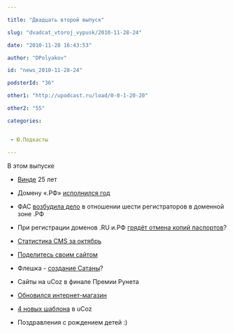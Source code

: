 ```yaml
---

title: "Двадцать второй выпуск"

slug: "dvadcat_vtoroj_vypusk/2010-11-28-24"

date: "2010-11-28 16:43:53"

author: "DPolyakov"

id: "news_2010-11-28-24"

podsterId: "36"

other1: "http://upodcast.ru/load/0-0-1-20-20"

other2: "55"

categories:


 - Ю.Подкасты

---
```

В этом выпуске

*   [Винде](http://ru.wikipedia.org/wiki/Windows "http://ru.wikipedia.org/wiki/Windows") 25 лет
*   Домену «.РФ» [исполнился год](http://www.cnews.ru/news/line/index.shtml?2010/11/25/417361 "http://www.cnews.ru/news/line/index.shtml?2010/11/25/417361")
*   ФАС [возбудила дело](http://www.fas.gov.ru/fas-news/fas-news_31178.html "http://www.fas.gov.ru/fas-news/fas-news_31178.html") в отношении шести регистраторов в доменной зоне .РФ
*   При регистрации доменов .RU и.РФ [грядёт отмена копий паспортов](http://habrahabr.ru/company/netfox/blog/108482/ "http://habrahabr.ru/company/netfox/blog/108482/")?
*   [Статистика CMS за октябрь](http://itrack.ru/research/cmsrate/ "http://itrack.ru/research/cmsrate/")
*   [Поделитесь своим сайтом](http://clubs.ya.ru/company/replies.xml?item_no=31133 "http://clubs.ya.ru/company/replies.xml?item_no=31133")
*   Флешка - [создание Сатаны](http://supreme2.ru/svyashhenniki-nazvali-usb-port-tvoreniem-satany/ "http://supreme2.ru/svyashhenniki-nazvali-usb-port-tvoreniem-satany/")?

*   Сайты на uCoz в финале Премии Рунета
*   [Обновился интернет-магазин](http://forum.ucoz.ru/forum/43-32287-1 "http://forum.ucoz.ru/forum/43-32287-1")
*   [4 новых шаблона](http://twitter.com/ucoz_ru/statuses/7471013667278848 "http://twitter.com/ucoz_ru/statuses/7471013667278848") в uCoz
*   Поздравления с рождением детей :)